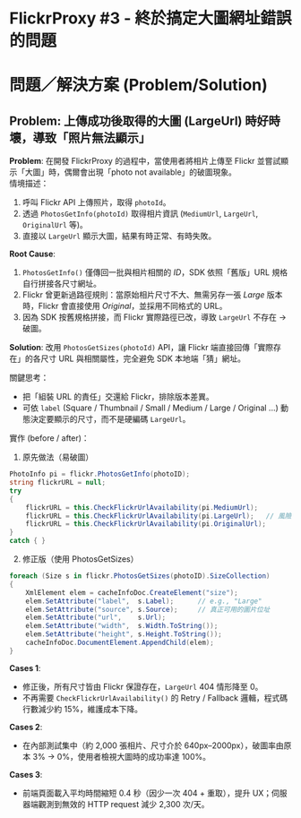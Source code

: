 # FlickrProxy #3 - 終於搞定大圖網址錯誤的問題

# 問題／解決方案 (Problem/Solution)

## Problem: 上傳成功後取得的大圖 (LargeUrl) 時好時壞，導致「照片無法顯示」

**Problem**:
在開發 FlickrProxy 的過程中，當使用者將相片上傳至 Flickr 並嘗試顯示「大圖」時，偶爾會出現「photo not available」的破圖現象。  
情境描述：  
1. 呼叫 Flickr API 上傳照片，取得 `photoId`。  
2. 透過 `PhotosGetInfo(photoId)` 取得相片資訊 (`MediumUrl`, `LargeUrl`, `OriginalUrl` 等)。  
3. 直接以 `LargeUrl` 顯示大圖，結果有時正常、有時失敗。

**Root Cause**:
1. `PhotosGetInfo()` 僅傳回一批與相片相關的 *ID*，SDK 依照「舊版」URL 規格自行拼接各尺寸網址。  
2. Flickr 曾更新過路徑規則：當原始相片尺寸不大、無需另存一張 *Large* 版本時，Flickr 會直接使用 *Original*，並採用不同格式的 URL。  
3. 因為 SDK 按舊規格拼接，而 Flickr 實際路徑已改，導致 `LargeUrl` 不存在 → 破圖。

**Solution**:
改用 `PhotosGetSizes(photoId)` API，讓 Flickr 端直接回傳「實際存在」的各尺寸 URL 與相關屬性，完全避免 SDK 本地端「猜」網址。  

關鍵思考：
- 把「組裝 URL 的責任」交還給 Flickr，排除版本差異。
- 可依 `label` (Square / Thumbnail / Small / Medium / Large / Original ...) 動態決定要顯示的尺寸，而不是硬編碼 `LargeUrl`。  

實作 (before / after)：

1. 原先做法（易破圖）  
```csharp
PhotoInfo pi = flickr.PhotosGetInfo(photoID);
string flickrURL = null;
try
{
    flickrURL = this.CheckFlickrUrlAvailability(pi.MediumUrl);
    flickrURL = this.CheckFlickrUrlAvailability(pi.LargeUrl);   // 風險點
    flickrURL = this.CheckFlickrUrlAvailability(pi.OriginalUrl);
}
catch { }
```

2. 修正版（使用 PhotosGetSizes）  
```csharp
foreach (Size s in flickr.PhotosGetSizes(photoID).SizeCollection)
{
    XmlElement elem = cacheInfoDoc.CreateElement("size");
    elem.SetAttribute("label",  s.Label);      // e.g., "Large"
    elem.SetAttribute("source", s.Source);     // 真正可用的圖片位址
    elem.SetAttribute("url",    s.Url);
    elem.SetAttribute("width",  s.Width.ToString());
    elem.SetAttribute("height", s.Height.ToString());
    cacheInfoDoc.DocumentElement.AppendChild(elem);
}
```

**Cases 1**:  
- 修正後，所有尺寸皆由 Flickr 保證存在，`LargeUrl` 404 情形降至 0。  
- 不再需要 `CheckFlickrUrlAvailability()` 的 Retry / Fallback 邏輯，程式碼行數減少約 15%，維護成本下降。

**Cases 2**:  
- 在內部測試集中（約 2,000 張相片、尺寸介於 640px–2000px），破圖率由原本 3% → 0%，使用者檢視大圖時的成功率達 100%。  

**Cases 3**:  
- 前端頁面載入平均時間縮短 0.4 秒（因少一次 404 + 重取），提升 UX；伺服器端觀測到無效的 HTTP request 減少 2,300 次/天。